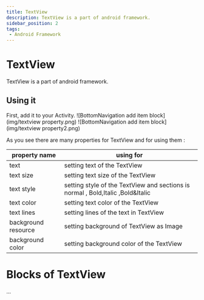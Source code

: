 ```yaml
---
title: TextView
description: TextView is a part of android framework. 
sidebar_position: 2
tags:
 - Android Framework
---
```

# TextView
TextView is a part of android framework.

## Using it
First, add it to your Activity.
![BottomNavigation add item block](img/textview property.png)
![BottomNavigation add item block](img/textview property2.png)

 As you see there are many properties for TextView and for using them :
 
 |property name|using for|
  | ---- | ---- |
 |text| setting text of the TextView|
 |text size | setting text size of the TextView|
 |text style| setting style of the TextView and sections is normal , Bold,Italic ,Bold&Italic|
 |text color| setting text color of the TextView|
 |text lines| setting lines of the text in TextView|
 |background resource| setting background of TextView as Image|
 |background color| setting background color of the TextView|
 
 # Blocks of TextView
  ... 
 
 
